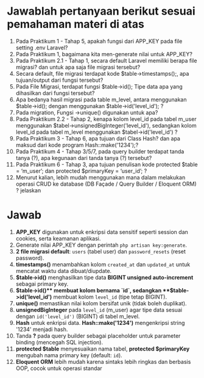 # Jawablah pertanyaan berikut sesuai pemahaman materi di atas

1. Pada Praktikum 1 - Tahap 5, apakah fungsi dari APP_KEY pada file setting .env Laravel?
2. Pada Praktikum 1, bagaimana kita men-generate nilai untuk APP_KEY?
3. Pada Praktikum 2.1 - Tahap 1, secara default Laravel memiliki berapa file migrasi?
dan untuk apa saja file migrasi tersebut?
4. Secara default, file migrasi terdapat kode $table->timestamps();, apa tujuan/output
dari fungsi tersebut?
5. Pada File Migrasi, terdapat fungsi $table->id(); Tipe data apa yang dihasilkan dari
fungsi tersebut?
6. Apa bedanya hasil migrasi pada table m_level, antara menggunakan $table->id();
dengan menggunakan $table->id('level_id'); ?
7. Pada migration, Fungsi ->unique() digunakan untuk apa?
8. Pada Praktikum 2.2 - Tahap 2, kenapa kolom level_id pada tabel m_user
menggunakan $tabel->unsignedBigInteger('level_id'), sedangkan kolom level_id
pada tabel m_level menggunakan $tabel->id('level_id') ?
9. Pada Praktikum 3 - Tahap 6, apa tujuan dari Class Hash? dan apa maksud dari kode
program Hash::make('1234');?
10. Pada Praktikum 4 - Tahap 3/5/7, pada query builder terdapat tanda tanya (?), apa
kegunaan dari tanda tanya (?) tersebut?
11. Pada Praktikum 6 - Tahap 3, apa tujuan penulisan kode protected $table =
‘m_user’; dan protected $primaryKey = ‘user_id’; ?
12. Menurut kalian, lebih mudah menggunakan mana dalam melakukan operasi CRUD ke
database (DB Façade / Query Builder / Eloquent ORM) ? jelaskan

# Jawab

1. **APP_KEY** digunakan untuk enkripsi data sensitif seperti session dan cookies, serta keamanan aplikasi.
2. Generate nilai APP_KEY dengan perintah `php artisan key:generate`.
3. **2 file migrasi default**: `users` (tabel user) dan `password_resets` (reset password).
4. **timestamps()** menambahkan kolom `created_at` dan `updated_at` untuk mencatat waktu data dibuat/diupdate.
5. **$table->id()** menghasilkan tipe data **BIGINT unsigned auto-increment** sebagai primary key.
6. **$table->id()** membuat kolom bernama `id`, sedangkan **$table->id('level_id')** membuat kolom `level_id` (tipe tetap BIGINT).
7. **unique()** memastikan nilai kolom bersifat unik (tidak boleh duplikat).
8. **unsignedBigInteger** pada `level_id` (m_user) agar tipe data sesuai dengan `id('level_id')` (BIGINT) di tabel m_level.
9. **Hash** untuk enkripsi data. **Hash::make('1234')** mengenkripsi string '1234' menjadi hash.
10. Tanda **?** pada query builder sebagai placeholder untuk parameter binding (mencegah SQL injection).
11. **protected $table** menyesuaikan nama tabel, **protected $primaryKey** mengubah nama primary key (default: `id`).
12. **Eloquent ORM** lebih mudah karena sintaks lebih ringkas dan berbasis OOP, cocok untuk operasi standar